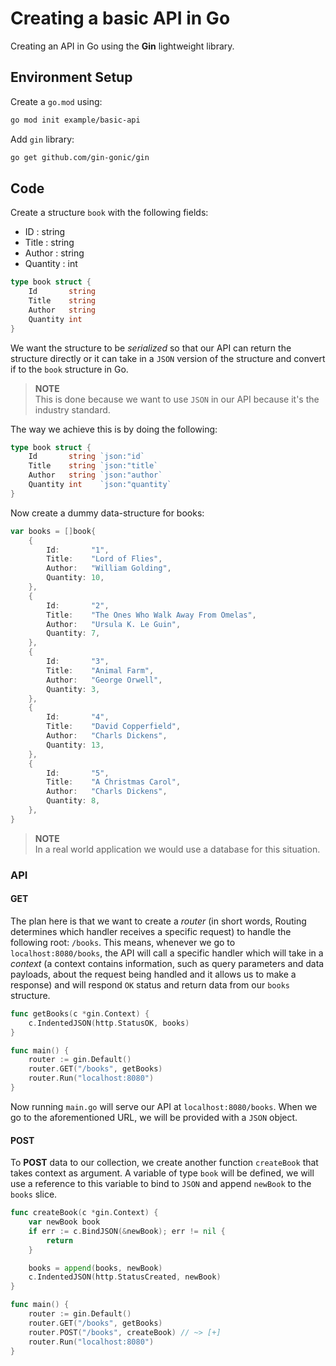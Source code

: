 # Creating a basic API in Go

Creating an API in Go using the **Gin** lightweight library.

## Environment Setup

Create a `go.mod` using:
```sh
go mod init example/basic-api
```

Add `gin` library:
```sh
go get github.com/gin-gonic/gin
```

## Code

Create a structure `book` with the following fields:

- ID : string
- Title : string
- Author : string
- Quantity : int

```go
type book struct {
	Id       string
	Title    string
	Author   string
	Quantity int
}
```

We want the structure to be *serialized* so that our API can return the structure directly
or it can take in a `JSON` version of the structure and convert if to the `book` structure
in Go.

> **NOTE**  
This is done because we want to use `JSON` in our API because it's the industry standard.

The way we achieve this is by doing the following:

```go
type book struct {
	Id       string `json:"id`
	Title    string `json:"title`
	Author   string `json:"author`
	Quantity int    `json:"quantity`
}
```

Now create a dummy data-structure for books:

```go
var books = []book{
	{
		Id:       "1",
		Title:    "Lord of Flies",
		Author:   "William Golding",
		Quantity: 10,
	},
	{
		Id:       "2",
		Title:    "The Ones Who Walk Away From Omelas",
		Author:   "Ursula K. Le Guin",
		Quantity: 7,
	},
	{
		Id:       "3",
		Title:    "Animal Farm",
		Author:   "George Orwell",
		Quantity: 3,
	},
	{
		Id:       "4",
		Title:    "David Copperfield",
		Author:   "Charls Dickens",
		Quantity: 13,
	},
	{
		Id:       "5",
		Title:    "A Christmas Carol",
		Author:   "Charls Dickens",
		Quantity: 8,
	},
}
```

> **NOTE**  
In a real world application we would use a database for this situation.

### API

#### GET

The plan here is that we want to create a *router* (in short words, Routing
determines which handler receives a specific request) to handle the following
root: `/books`. This means, whenever we go to `localhost:8080/books`, the API
will call a specific handler which will take in a *context* (a context contains
information, such as query parameters and data payloads, about the request
being handled and it allows us to make a response) and will respond `OK` status
and return data from our `books` structure.

```go
func getBooks(c *gin.Context) {
	c.IndentedJSON(http.StatusOK, books)
}

func main() {
	router := gin.Default()
	router.GET("/books", getBooks)
	router.Run("localhost:8080")
}
```

Now running `main.go` will serve our API at `localhost:8080/books`. When we go to the aforementioned
URL, we will be provided with a `JSON` object.

#### POST

To **POST** data to our collection, we create another function `createBook` that takes context as
argument. A variable of type `book` will be defined, we will use a reference to this variable
to bind to `JSON` and append `newBook` to the `books` slice.

```go
func createBook(c *gin.Context) {
	var newBook book
	if err := c.BindJSON(&newBook); err != nil {
		return
	}

	books = append(books, newBook)
	c.IndentedJSON(http.StatusCreated, newBook)
}

func main() {
	router := gin.Default()
	router.GET("/books", getBooks)
	router.POST("/books", createBook) // ~> [+]
	router.Run("localhost:8080")
}
```

